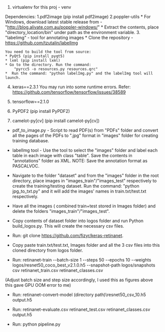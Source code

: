 

1. virtualenv for this proj - venv

Dependencies:
1.pdf2image (pip install pdf2image)
2.poppler-utils
	* For Windows, download latest stable release from - "http://blog.alivate.com.au/poppler-windows/"
	* Extract the contents, place "directory_location/bin" under path
	as the environment variable.
3. "labelimg" - tool for annotating images
	* Clone the repository - https://github.com/tzutalin/labelImg

	You need to build the tool from source:
	* PyQt5 (pip install pyqt5)
	* lxml (pip install lxml)
	* Go to the directory. Run the command: 
		"pyrcc5 -o resources.py resources.qrc"
	*  Run the command: "python labelImg.py" and the labelImg tool will launch.

4. keras==2.3.1 
You may run into some runtime errors. 
Refer: https://github.com/tensorflow/tensorflow/issues/38589

5. tensorflow==2.1.0
6. PyPDF2 (pip install PyPDF2)
7. camelot-py[cv] (pip install camelot-py[cv])

* pdf_to_image.py - Script to read PDF(s) from "PDFs" folder 
and convert all the pages of the PDFs to ".jpg" format in "images"
folder for creating training database.

* labelImg tool - Use the tool to select the "images" folder and label each
  table in each image with class "table". Save the contents in "annotations"
  folder as XML.
  NOTE: Save the annotation format as PASCALVOC.
* Navigate to the folder "dataset" and from the "images" folder in the root 	  directory, place images in "images_train"/"images_test" respectively to create
  the training/testing dataset. 
  	Run the command: "python jpg_to_txt.py" and it will add the images' names in train.txt/test.txt respectively.
* Have all the images ( combined train+test stored in Images folder) and delete the folders "images_train"/"images_test".

* Copy contents of dataset folder into logos folder and run Python build_logos.py. This will create the necessary csv files.

* Run: git clone https://github.com/fizyr/keras-retinanet.

* Copy paste train.txt/test.txt, Images folder and all the 3 csv files into this cloned directory from logos folder.

* Run: 
retinanet-train --batch-size 1 --steps 50  --epochs 10 --weights logos/resnet50_coco_best_v2.1.0.h5 --snapshot-path logos/snapshots csv retinanet_train.csv retinanet_classes.csv

(Adjust batch size and step size accordingly, I used this as figures above this gave GPU OOM error to me)

* Run:
retinanet-convert-model (directory path)\resnet50_csv_10.h5 output.h5 

* Run:
retinanet-evaluate.csv retinanet_test.csv retinanet_classes.csv output.h5

* Run:
python pipeline.py



